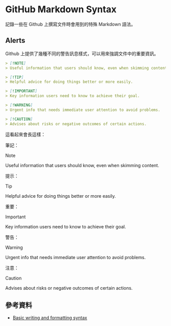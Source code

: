 # GitHub Markdown Syntax

記錄一些在 Github 上撰寫文件時會用到的特殊 Markdown 語法。

## Alerts

Github 上提供了幾種不同的警告訊息樣式，可以用來強調文件中的重要資訊。

```markdown
> [!NOTE]
> Useful information that users should know, even when skimming content.

> [!TIP]
> Helpful advice for doing things better or more easily.

> [!IMPORTANT]
> Key information users need to know to achieve their goal.

> [!WARNING]
> Urgent info that needs immediate user attention to avoid problems.

> [!CAUTION]
> Advises about risks or negative outcomes of certain actions.
```

這看起來會長這樣：

筆記：

> [!NOTE]
> Useful information that users should know, even when skimming content.

提示：

> [!TIP]
> Helpful advice for doing things better or more easily.

重要：

> [!IMPORTANT]
> Key information users need to know to achieve their goal.

警告：

> [!WARNING]
> Urgent info that needs immediate user attention to avoid problems.

注意：

> [!CAUTION]
> Advises about risks or negative outcomes of certain actions.

## 參考資料

- [Basic writing and formatting syntax](https://docs.github.com/en/get-started/writing-on-github/getting-started-with-writing-and-formatting-on-github/basic-writing-and-formatting-syntax)
